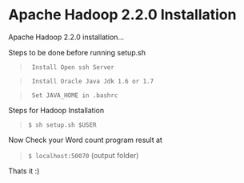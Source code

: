 Apache Hadoop 2.2.0 Installation
==============

Apache Hadoop 2.2.0 installation...

Steps to be done before running setup.sh

>``` Install Open ssh Server```

>``` Install Oracle Java Jdk 1.6 or 1.7```

>``` Set JAVA_HOME in .bashrc```

Steps for Hadoop Installation

>```$ sh setup.sh $USER```

Now Check your Word count program result at 

>```$ localhost:50070``` (output folder)

Thats it :)
